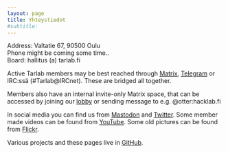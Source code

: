 ```yaml
---
layout: page
title: Yhteystiedot
#subtitle: 
---
```

Address: Valtatie 67, 90500 Oulu  
Phone might be coming some time..  
Board: hallitus (a) tarlab.fi

Active Tarlab members may be best reached through [Matrix](https://matrix.to/#/#tarlab-public:hacklab.fi), [Telegram](https://t.me/Tarlab) or IRC:ssä (#Tarlab@IRCnet). These are bridged all together.

Members also have an internal invite-only Matrix space, that can be accessed by joining our [lobby](https://matrix.to/#/#tarlab-waiting:hacklab.fi) or sending message to e.g. @otter:hacklab.fi

In social media you can find us from [Mastodon](https://mastodo.fi/@tarlab) and [Twitter](https://twitter.com/TarlabOulu). Some member made videos can be found from [YouTube](https://www.youtube.com/@tarlaboulu). Some old pictures can be found from [Flickr](https://www.flickr.com/groups/tarlab/).

Various projects and these pages live in [GitHub](https://github.com/Tarlab).

